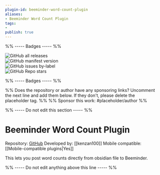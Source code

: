 ```yaml
---
plugin-id: beeminder-word-count-plugin
aliases:
- Beeminder Word Count Plugin
tags: 
- 
publish: true
---
```


%% ----- Badges ----- %%

![GitHub all releases](https://img.shields.io/github/downloads/kenzan100/beeminder-obsidian-word-count/total?color=573E7A&logo=github&style=for-the-badge)   
![GitHub manifest version](https://img.shields.io/github/manifest-json/v/kenzan100/beeminder-obsidian-word-count?color=573E7A&logo=github&style=for-the-badge)   
![GitHub issues by-label](https://img.shields.io/github/issues/kenzan100/beeminder-obsidian-word-count/help%20wanted?color=573E7A&logo=github&style=for-the-badge)   
![GitHub Repo stars](https://img.shields.io/github/stars/kenzan100/beeminder-obsidian-word-count?color=573E7A&logo=github&style=for-the-badge)

%% ----- Badges ----- %%

%% Does the repository or author have any sponsoring links? Uncomment the next line and add them below. If they don't, please delete the placeholder tag. %%
%% Sponsor this work: #placeholder/author %%

%% ----- Do not edit this section ----- %%

# Beeminder Word Count Plugin

Repository: [GitHub](https://github.com/kenzan100/beeminder-obsidian-word-count)
Developed by: [[kenzan100]]
Mobile compatible: [[Mobile-compatible plugins|Yes]]

This lets you post word counts directly from obsidian file to Beeminder.

%% ----- Do not edit anything above this line ----- %% 
